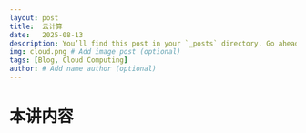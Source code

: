 ```yaml
---
layout: post
title:  云计算
date:   2025-08-13
description: You’ll find this post in your `_posts` directory. Go ahead and edit it and re-build the site to see your changes. # Add post description (optional)
img: cloud.png # Add image post (optional)
tags: [Blog, Cloud Computing]
author: # Add name author (optional)
---
```

# 本讲内容


